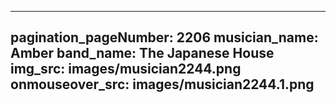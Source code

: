 ------
pagination_pageNumber: 2206
musician_name: Amber
band_name: The Japanese House
img_src: images/musician2244.png
onmouseover_src: images/musician2244.1.png
------